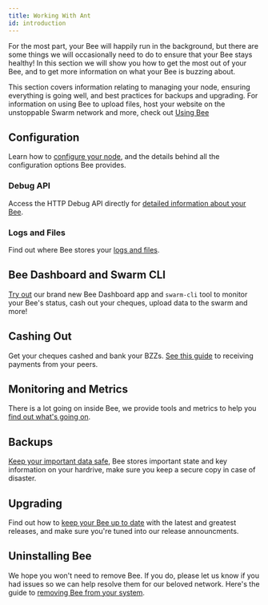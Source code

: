 ```yaml
---
title: Working With Ant
id: introduction
---
```


For the most part, your Bee will happily run in the background, but there are some things we will occasionally need to do to ensure that your Bee stays healthy! In this section we will show you how to get the most out of your Bee, 
and to get more information on what your Bee is buzzing about.

This section covers information relating to managing your node, ensuring everything is going well, and best practices for backups and upgrading. For information on using Bee to upload files, host your website on the unstoppable Swarm network and more, check out [Using Bee](/docs/access-the-sana/introduction)

## Configuration

Learn how to [configure your node](/docs/working-with-ant/configuration), and the details behind all the configuration options Bee provides.

### Debug API

Access the HTTP Debug API directly for [detailed information about your Bee](/docs/working-with-ant/debug-api).

### Logs and Files

Find out where Bee stores your [logs and files](/docs/working-with-ant/logs-and-files).

## Bee Dashboard and Swarm CLI

[Try out](/docs/working-with-ant/bee-tools) our brand new Bee Dashboard app and `swarm-cli` tool to monitor your Bee's status, cash out your cheques, upload data to the swarm and more!

## Cashing Out

Get your cheques cashed and bank your BZZs. [See this guide](/docs/working-with-ant/cashing-out) to receiving payments from your peers.

## Monitoring and Metrics

There is a lot going on inside Bee, we provide tools and metrics to help you [find out what's going on](/docs/working-with-ant/monitoring).

## Backups

[Keep your important data safe](/docs/working-with-ant/backups), Bee stores important state and key information on your hardrive, make sure you keep a secure copy in case of disaster.

## Upgrading

Find out how to [keep your Bee up to date](/docs/working-with-ant/upgrading-bee) with the latest and greatest releases, and make sure you're tuned into our release announcments.

## Uninstalling Bee

We hope you won't need to remove Bee. If you do, please let us know if you had issues so we can help resolve them for our beloved network. Here's the guide to [removing Bee from your system](/docs/working-with-ant/uninstalling-bee).
